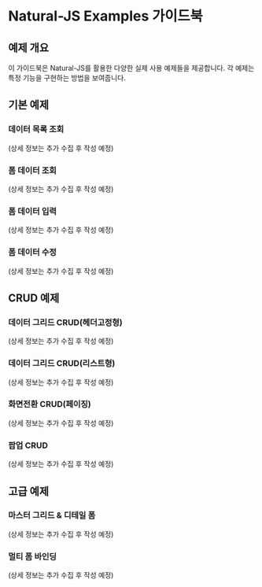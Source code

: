 # Natural-JS Examples 가이드북

## 예제 개요


이 가이드북은 Natural-JS를 활용한 다양한 실제 사용 예제들을 제공합니다. 각 예제는 특정 기능을 구현하는 방법을 보여줍니다.

## 기본 예제

### 데이터 목록 조회

(상세 정보는 추가 수집 후 작성 예정)

### 폼 데이터 조회

(상세 정보는 추가 수집 후 작성 예정)

### 폼 데이터 입력

(상세 정보는 추가 수집 후 작성 예정)

### 폼 데이터 수정

(상세 정보는 추가 수집 후 작성 예정)

## CRUD 예제

### 데이터 그리드 CRUD(헤더고정형)

(상세 정보는 추가 수집 후 작성 예정)

### 데이터 그리드 CRUD(리스트형)

(상세 정보는 추가 수집 후 작성 예정)

### 화면전환 CRUD(페이징)

(상세 정보는 추가 수집 후 작성 예정)

### 팝업 CRUD

(상세 정보는 추가 수집 후 작성 예정)

## 고급 예제

### 마스터 그리드 & 디테일 폼

(상세 정보는 추가 수집 후 작성 예정)

### 멀티 폼 바인딩

(상세 정보는 추가 수집 후 작성 예정)
